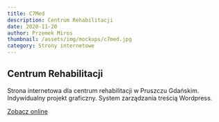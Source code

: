 ```yaml
---
title: C7Med
description: Centrum Rehabilitacji
date: 2020-11-20
author: Przemek Miros
thumbnail: /assets/img/mockups/c7med.jpg
category: Strony internetowe
---
```


## Centrum Rehabilitacji

Strona internetowa dla centrum rehabilitacji w Pruszczu Gdańskim. Indywidualny projekt graficzny. System zarządzania treścią Wordpress.

<a href="https://c7med.pl/" title="Zobacz online" target="_blank" class="button" rel="nofollow">Zobacz online</a>